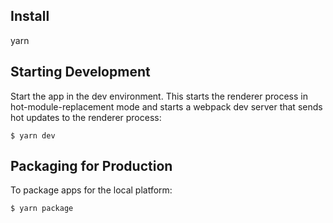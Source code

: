 ## Install

yarn

## Starting Development

Start the app in the dev environment. This starts the renderer process in hot-module-replacement mode and starts a webpack dev server that sends hot updates to the renderer process:

```
$ yarn dev
```

## Packaging for Production

To package apps for the local platform:

```
$ yarn package
```
